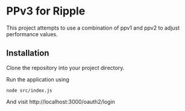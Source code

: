 # PPv3 for Ripple

This project attempts to use a combination of ppv1 and ppv2 to adjust performance values.

## Installation

Clone the repository into your project directory.

Run the application using

    node src/index.js

And visit http://localhost:3000/oauth2/login